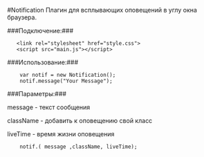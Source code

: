 #Notification
Плагин для всплывающих оповещений в углу окна браузера. 

###Подключение:###

       <link rel="stylesheet" href="style.css">
       <script src="main.js"></script>

###Использование:###

        var notif = new Notification();
        notif.message("Your Message");

###Параметры:###

message - текст сообщения

className - добавить к оповещению свой класс

liveTime - время жизни оповещения

        notif.( message ,className, liveTime);